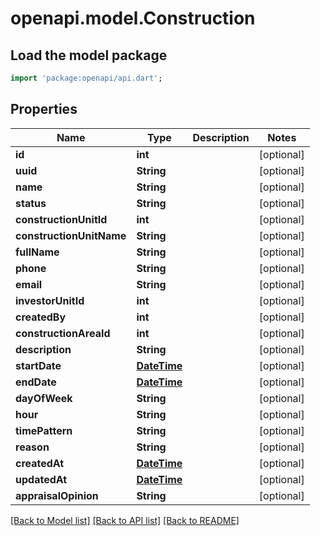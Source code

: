 # openapi.model.Construction

## Load the model package
```dart
import 'package:openapi/api.dart';
```

## Properties
Name | Type | Description | Notes
------------ | ------------- | ------------- | -------------
**id** | **int** |  | [optional] 
**uuid** | **String** |  | [optional] 
**name** | **String** |  | [optional] 
**status** | **String** |  | [optional] 
**constructionUnitId** | **int** |  | [optional] 
**constructionUnitName** | **String** |  | [optional] 
**fullName** | **String** |  | [optional] 
**phone** | **String** |  | [optional] 
**email** | **String** |  | [optional] 
**investorUnitId** | **int** |  | [optional] 
**createdBy** | **int** |  | [optional] 
**constructionAreaId** | **int** |  | [optional] 
**description** | **String** |  | [optional] 
**startDate** | [**DateTime**](DateTime.md) |  | [optional] 
**endDate** | [**DateTime**](DateTime.md) |  | [optional] 
**dayOfWeek** | **String** |  | [optional] 
**hour** | **String** |  | [optional] 
**timePattern** | **String** |  | [optional] 
**reason** | **String** |  | [optional] 
**createdAt** | [**DateTime**](DateTime.md) |  | [optional] 
**updatedAt** | [**DateTime**](DateTime.md) |  | [optional] 
**appraisalOpinion** | **String** |  | [optional] 

[[Back to Model list]](../README.md#documentation-for-models) [[Back to API list]](../README.md#documentation-for-api-endpoints) [[Back to README]](../README.md)



